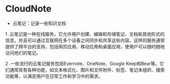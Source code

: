 # CloudNote

- 云笔记：记录一些知识文档

1 .云笔记是一种在线服务，它允许用户创建、编辑和存储笔记、文档和其他形式的信息，并且可以通过互联网在多个设备之间同步和共享这些内容。这样的服务通常提供了跨平台的支持，包括网页应用、移动应用和桌面应用，使用户可以随时随地访问他们的笔记。

2 .一些流行的云笔记服务包括Evernote、OneNote、Google Keep和Bear等。它们通常具有各种功能，如文本格式化、图片和文件附件、标签、笔记本组织、搜索功能等，以满足用户在日常工作和学习中的需求。
